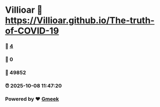 # Villioar :link: https://Villioar.github.io/The-truth-of-COVID-19 
### :page_facing_up: [4](https://Villioar.github.io/The-truth-of-COVID-19/tag.html) 
### :speech_balloon: 0 
### :hibiscus: 49852 
### :alarm_clock: 2025-10-08 11:47:20 
### Powered by :heart: [Gmeek](https://github.com/Meekdai/Gmeek)
